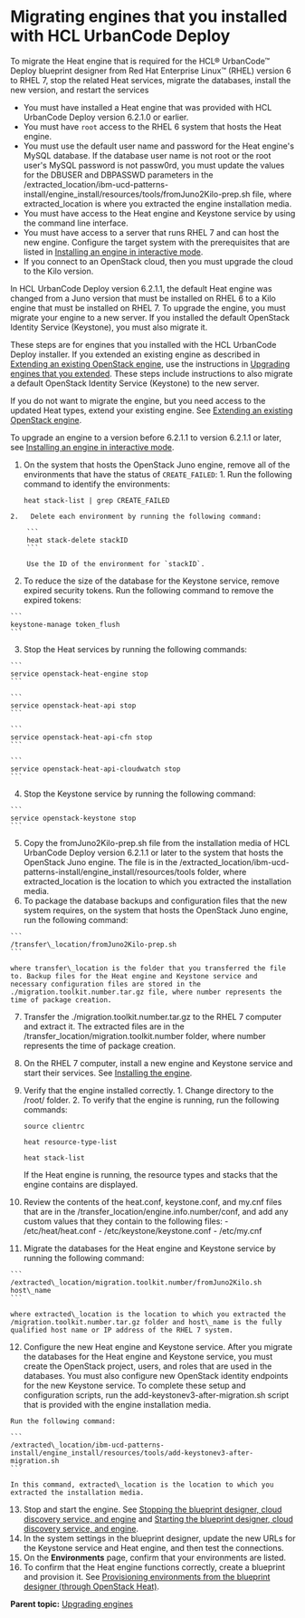 # Migrating engines that you installed with HCL UrbanCode Deploy

To migrate the Heat engine that is required for the HCL® UrbanCode™ Deploy blueprint designer from Red Hat Enterprise Linux™ \(RHEL\) version 6 to RHEL 7, stop the related Heat services, migrate the databases, install the new version, and restart the services

-   You must have installed a Heat engine that was provided with HCL UrbanCode Deploy version 6.2.1.0 or earlier.
-   You must have `root` access to the RHEL 6 system that hosts the Heat engine.
-   You must use the default user name and password for the Heat engine's MySQL database. If the database user name is not root or the root user's MySQL password is not passw0rd, you must update the values for the DBUSER and DBPASSWD parameters in the /extracted\_location/ibm-ucd-patterns-install/engine\_install/resources/tools/fromJuno2Kilo-prep.sh file, where extracted\_location is where you extracted the engine installation media.
-   You must have access to the Heat engine and Keystone service by using the command line interface.
-   You must have access to a server that runs RHEL 7 and can host the new engine. Configure the target system with the prerequisites that are listed in [Installing an engine in interactive mode](install_engine_interactive.md).
-   If you connect to an OpenStack cloud, then you must upgrade the cloud to the Kilo version.

In HCL UrbanCode Deploy version 6.2.1.1, the default Heat engine was changed from a Juno version that must be installed on RHEL 6 to a Kilo engine that must be installed on RHEL 7. To upgrade the engine, you must migrate your engine to a new server. If you installed the default OpenStack Identity Service \(Keystone\), you must also migrate it.

These steps are for engines that you installed with the HCL UrbanCode Deploy installer. If you extended an existing engine as described in [Extending an existing OpenStack engine](extending_an_engine_for_openstack.md), use the instructions in [Upgrading engines that you extended](upgrade_engine_extended.md). These steps include instructions to also migrate a default OpenStack Identity Service \(Keystone\) to the new server.

If you do not want to migrate the engine, but you need access to the updated Heat types, extend your existing engine. See [Extending an existing OpenStack engine](extending_an_engine_for_openstack.md#).

To upgrade an engine to a version before 6.2.1.1 to version 6.2.1.1 or later, see [Installing an engine in interactive mode](install_engine_interactive.md#).

1.   On the system that hosts the OpenStack Juno engine, remove all of the environments that have the status of `CREATE_FAILED`: 
    1.   Run the following command to identify the environments: 

        ```
        heat stack-list | grep CREATE_FAILED
        ```

    2.   Delete each environment by running the following command: 

        ```
        heat stack-delete stackID
        ```

        Use the ID of the environment for `stackID`.

2.   To reduce the size of the database for the Keystone service, remove expired security tokens. Run the following command to remove the expired tokens:

    ```
    keystone-manage token_flush
    ```

3.   Stop the Heat services by running the following commands: 

    ```
    service openstack-heat-engine stop
    ```

    ```
    service openstack-heat-api stop
    ```

    ```
    service openstack-heat-api-cfn stop
    ```

    ```
    service openstack-heat-api-cloudwatch stop
    ```

4.   Stop the Keystone service by running the following command: 

    ```
    service openstack-keystone stop
    ```

5.   Copy the fromJuno2Kilo-prep.sh file from the installation media of HCL UrbanCode Deploy version 6.2.1.1 or later to the system that hosts the OpenStack Juno engine. The file is in the /extracted\_location/ibm-ucd-patterns-install/engine\_install/resources/tools folder, where extracted\_location is the location to which you extracted the installation media.
6.   To package the database backups and configuration files that the new system requires, on the system that hosts the OpenStack Juno engine, run the following command: 

    ```
    /transfer\_location/fromJuno2Kilo-prep.sh
    ```

    where transfer\_location is the folder that you transferred the file to. Backup files for the Heat engine and Keystone service and necessary configuration files are stored in the ./migration.toolkit.number.tar.gz file, where number represents the time of package creation.

7.   Transfer the ./migration.toolkit.number.tar.gz to the RHEL 7 computer and extract it. The extracted files are in the /transfer\_location/migration.toolkit.number folder, where number represents the time of package creation.
8.   On the RHEL 7 computer, install a new engine and Keystone service and start their services. See [Installing the engine](install_engine.md#).
9.   Verify that the engine installed correctly. 
    1.   Change directory to the /root/ folder. 
    2.   To verify that the engine is running, run the following commands: 

        ```
        source clientrc
        ```

        ```
        heat resource-type-list
        ```

        ```
        heat stack-list
        ```

        If the Heat engine is running, the resource types and stacks that the engine contains are displayed.

10.  Review the contents of the heat.conf, keystone.conf, and my.cnf files that are in the /transfer\_location/engine.info.number/conf, and add any custom values that they contain to the following files: 
    -   /etc/heat/heat.conf
    -   /etc/keystone/keystone.conf
    -   /etc/my.cnf
11.  Migrate the databases for the Heat engine and Keystone service by running the following command: 

    ```
    /extracted\_location/migration.toolkit.number/fromJuno2Kilo.sh host\_name
    ```

    where extracted\_location is the location to which you extracted the /migration.toolkit.number.tar.gz folder and host\_name is the fully qualified host name or IP address of the RHEL 7 system.

12.  Configure the new Heat engine and Keystone service. After you migrate the databases for the Heat engine and Keystone service, you must create the OpenStack project, users, and roles that are used in the databases. You must also configure new OpenStack identity endpoints for the new Keystone service. To complete these setup and configuration scripts, run the add-keystonev3-after-migration.sh script that is provided with the engine installation media.

    Run the following command:

    ```
    /extracted\_location/ibm-ucd-patterns-install/engine_install/resources/tools/add-keystonev3-after-migration.sh
    ```

    In this command, extracted\_location is the location to which you extracted the installation media.

13.  Stop and start the engine. See [Stopping the blueprint designer, cloud discovery service, and engine](stop_patterns.md#) and [Starting the blueprint designer, cloud discovery service, and engine](start_patterns.md#).
14.  In the system settings in the blueprint designer, update the new URLs for the Keystone service and Heat engine, and then test the connections. 
15.  On the **Environments** page, confirm that your environments are listed. 
16.  To confirm that the Heat engine functions correctly, create a blueprint and provision it. See [Provisioning environments from the blueprint designer \(through OpenStack Heat\)](env_provision_edt.md#).

**Parent topic:** [Upgrading engines](../../com.ibm.edt.doc/topics/upgrade_engine.md)

